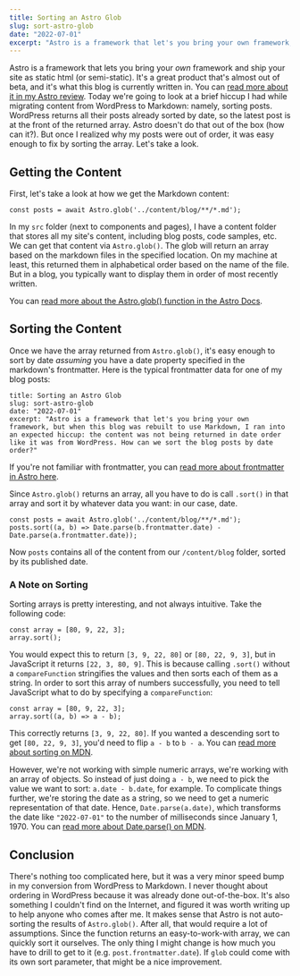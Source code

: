 ```yaml
---
title: Sorting an Astro Glob
slug: sort-astro-glob
date: "2022-07-01"
excerpt: "Astro is a framework that let's you bring your own framework, but when this blog was rebuilt to use Markdown, I ran into an expected hiccup: the content was not being returned in date order like it was from WordPress. How can we sort the blog posts by date order?"
---
```


Astro is a framework that lets you bring your *own* framework and ship your site as static html (or semi-static). It's a great product that's almost out of beta, and it's what this blog is currently written in. You can [read more about it in my Astro review](/blog/astro-review). Today we're going to look at a brief hiccup I had while migrating content from WordPress to Markdown: namely, sorting posts. WordPress returns all their posts already sorted by date, so the latest post is at the front of the returned array. Astro doesn't do that out of the box (how can it?). But once I realized why my posts were out of order, it was easy enough to fix by sorting the array. Let's take a look.

## Getting the Content

First, let's take a look at how we get the Markdown content:

```
const posts = await Astro.glob('../content/blog/**/*.md');
```

In my `src` folder (next to components and pages), I have a content folder that stores all my site's content, including blog posts, code samples, etc. We can get that content via `Astro.glob()`. The glob will return an array based on the markdown files in the specified location. On my machine at least, this returned them in alphabetical order based on the name of the file. But in a blog, you typically want to display them in order of most recently written. 

You can [read more about the Astro.glob() function in the Astro Docs](https://docs.astro.build/en/guides/markdown-content/#importing-markdown).

## Sorting the Content

Once we have the array returned from `Astro.glob()`, it's easy enough to sort by date *assuming* you have a date property specified in the markdown's frontmatter. Here is the typical frontmatter data for one of my blog posts:

```
title: Sorting an Astro Glob
slug: sort-astro-glob
date: "2022-07-01"
excerpt: "Astro is a framework that let's you bring your own framework, but when this blog was rebuilt to use Markdown, I ran into an expected hiccup: the content was not being returned in date order like it was from WordPress. How can we sort the blog posts by date order?"
```

If you're not familiar with frontmatter, you can [read more about frontmatter in Astro here](https://docs.astro.build/en/core-concepts/astro-components/#the-component-script).

Since `Astro.glob()` returns an array, all you have to do is call `.sort()` in that array and sort it by whatever data you want: in our case, date.

```
const posts = await Astro.glob('../content/blog/**/*.md');
posts.sort((a, b) => Date.parse(b.frontmatter.date) - Date.parse(a.frontmatter.date));
```

Now `posts` contains all of the content from our `/content/blog` folder, sorted by its published date. 

### A Note on Sorting

Sorting arrays is pretty interesting, and not always intuitive. Take the following code:

```
const array = [80, 9, 22, 3];
array.sort();
```

You would expect this to return `[3, 9, 22, 80]` or `[80, 22, 9, 3]`, but in JavaScript it returns `[22, 3, 80, 9]`. This is because calling `.sort()` without a `compareFunction` stringifies the values and then sorts each of them as a string. In order to sort this array of numbers successfully, you need to tell JavaScript what to do by specifying a `compareFunction`:

```
const array = [80, 9, 22, 3];
array.sort((a, b) => a - b);
```

This correctly returns `[3, 9, 22, 80]`. If you wanted a descending sort to get `[80, 22, 9, 3]`, you'd need to flip `a - b` to `b - a`. You can [read more about sorting on MDN](https://developer.mozilla.org/en-US/docs/Web/JavaScript/Reference/Global_Objects/Array/sort#description).

However, we're not working with simple numeric arrays, we're working with an array of objects. So instead of just doing `a - b`, we need to pick the value we want to sort: `a.date - b.date`, for example. To complicate things further, we're storing the date as a string, so we need to get a numeric representation of that date. Hence, `Date.parse(a.date)`, which transforms the date like `"2022-07-01"` to the number of milliseconds since January 1, 1970. You can [read more about Date.parse() on MDN](https://developer.mozilla.org/en-US/docs/Web/JavaScript/Reference/Global_Objects/Date/parse).

## Conclusion

There's nothing too complicated here, but it was a very minor speed bump in my conversion from WordPress to Markdown. I never thought about ordering in WordPress because it was already done out-of-the-box. It's also something I couldn't find on the Internet, and figured it was worth writing up to help anyone who comes after me. It makes sense that Astro is not auto-sorting the results of `Astro.glob()`. After all, that would require a lot of assumptions. Since the function returns an easy-to-work-with array, we can quickly sort it ourselves. The only thing I might change is how much you have to drill to get to it (e.g. `post.frontmatter.date`). If `glob` could come with its own sort parameter, that might be a nice improvement.
